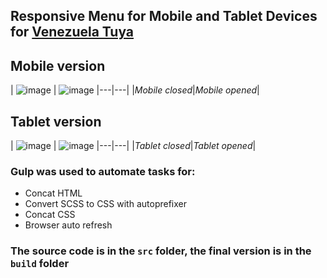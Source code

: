 ## Responsive Menu for Mobile and Tablet Devices for [Venezuela Tuya](https://www.venezuelatuya.com/)

## Mobile version
| ![image](https://i.imgur.com/w4HF4C5.png) |
![image](https://i.imgur.com/3LAAQ2z.png)
|---|---|
|*Mobile closed*|*Mobile opened*|



## Tablet version
| ![image](https://i.imgur.com/d3C848i.png) |
![image](https://i.imgur.com/HsDBAzx.png)
|---|---|
|*Tablet closed*|*Tablet opened*|

### Gulp was used to automate tasks for:
* Concat HTML
* Convert SCSS to CSS with autoprefixer
* Concat CSS
* Browser auto refresh

### The source code is in the `src` folder, the final version is in the `build` folder
